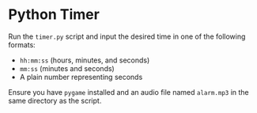 # Python Timer

Run the `timer.py` script and input the desired time in one of the following formats:
- `hh:mm:ss` (hours, minutes, and seconds)
- `mm:ss` (minutes and seconds)
- A plain number representing seconds

Ensure you have `pygame` installed and an audio file named `alarm.mp3` in the same directory as the script.
